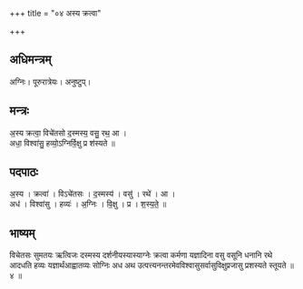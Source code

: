+++
title = "०४ अस्य क्रत्वा"

+++
## अधिमन्त्रम्
अग्निः। पूरुरात्रेयः। अनुष्टुप्।

## मन्त्रः
अ॒स्य क्रत्वा॒ विचे॑तसो द॒स्मस्य॒ वसु॒ रथ॒ आ ।  
अधा॒ विश्वा॑सु॒ हव्यो॒ऽग्निर्वि॒क्षु प्र श॑स्यते ॥

## पदपाठः
अ॒स्य । क्रत्वा॑ । विऽचे॑तसः । द॒स्मस्य॑ । वसु॑ । रथे॑ । आ ।  
अध॑ । विश्वा॑सु । हव्यः॑ । अ॒ग्निः । वि॒क्षु । प्र । श॒स्य॒ते॒ ॥

## भाष्यम्
विचेतसः सुमतयः ऋत्विजः दस्मस्य दर्शनीयस्यास्याग्नेः क्रत्वा कर्मणा यज्ञादिना वसु वसूनि धनानि रथे आदधति हव्यः यज्ञार्थंआह्वातव्यः सोग्निः अध अथ उत्पत्त्यनन्तरमेवविश्वासुसर्वासुविक्षुप्रजासु प्रशस्यते स्तूयते ॥ ४ ॥